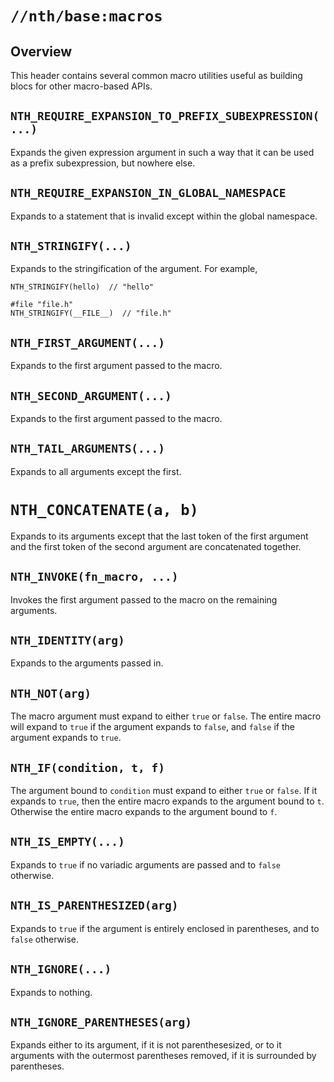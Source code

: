 # `//nth/base:macros`

## Overview

This header contains several common macro utilities useful as building blocs for other macro-based
APIs.

## `NTH_REQUIRE_EXPANSION_TO_PREFIX_SUBEXPRESSION(...)`

Expands the given expression argument in such a way that it can be used as a prefix subexpression,
but nowhere else.

## `NTH_REQUIRE_EXPANSION_IN_GLOBAL_NAMESPACE`
Expands to a statement that is invalid except within the global namespace.

## `NTH_STRINGIFY(...)`
Expands to the stringification of the argument. For example,

```
NTH_STRINGIFY(hello)  // "hello"

#file "file.h"
NTH_STRINGIFY(__FILE__)  // "file.h"
```

## `NTH_FIRST_ARGUMENT(...)`
Expands to the first argument passed to the macro.

## `NTH_SECOND_ARGUMENT(...)`
Expands to the first argument passed to the macro.

## `NTH_TAIL_ARGUMENTS(...)`
Expands to all arguments except the first.

# `NTH_CONCATENATE(a, b)`

Expands to its arguments except that the last token of the first argument and the first token of the
second argument are concatenated together.

## `NTH_INVOKE(fn_macro, ...)`
Invokes the first argument passed to the macro on the remaining arguments.

## `NTH_IDENTITY(arg)`
Expands to the arguments passed in.

## `NTH_NOT(arg)`
The macro argument must expand to either `true` or `false`. The entire macro will expand to `true`
if the argument expands to `false`, and `false` if the argument expands to `true`.

## `NTH_IF(condition, t, f)`
The argument bound to `condition` must expand to either `true` or `false`. If
it expands to `true`, then the entire macro expands to the argument bound to
`t`. Otherwise the entire macro expands to the argument bound to `f`.

## `NTH_IS_EMPTY(...)`
Expands to `true` if no variadic arguments are passed and to `false` otherwise.

## `NTH_IS_PARENTHESIZED(arg)`
Expands to `true` if the argument is entirely enclosed in parentheses, and to `false` otherwise.

## `NTH_IGNORE(...)`
Expands to nothing.

## `NTH_IGNORE_PARENTHESES(arg)`

Expands either to its argument, if it is not parenthesesized, or to it arguments with the outermost
parentheses removed, if it is surrounded by parentheses.
